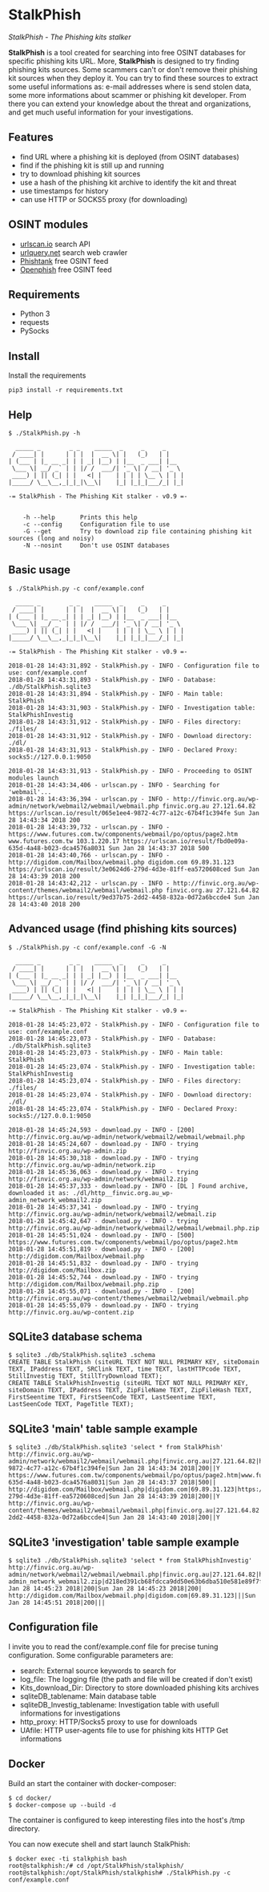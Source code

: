 # StalkPhish
*StalkPhish - The Phishing kits stalker*

**StalkPhish** is a tool created for searching into free OSINT databases for specific phishing kits URL. More, **StalkPhish** is designed to try finding phishing kits sources. Some scammers can't or don't remove their phishing kit sources when they deploy it. You can try to find these sources to extract some useful informations as: e-mail addresses where is send stolen data, some more informations about scammer or phishing kit developer. From there you can extend your knowledge about the threat and organizations, and get much useful information for your investigations.

## Features
- find URL where a phishing kit is deployed (from OSINT databases)
- find if the phishing kit is still up and running
- try to download phishing kit sources
- use a hash of the phishing kit archive to identify the kit and threat
- use timestamps for history
- can use HTTP or SOCKS5 proxy (for downloading)

## OSINT modules
* [urlscan.io](https://urlscan.io/about-api/) search API
* [urlquery.net](https://urlquery.net/search) search web crawler
* [Phishtank](https://www.phishtank.com/developer_info.php) free OSINT feed
* [Openphish](https://openphish.com/phishing_feeds.html) free OSINT feed

## Requirements
* Python 3
* requests
* PySocks

## Install
Install the requirements
~~~
pip3 install -r requirements.txt
~~~

## Help
~~~
$ ./StalkPhish.py -h

  _____ _        _ _    _____  _     _     _
 / ____| |      | | |  |  __ \| |   (_)   | |    
| (___ | |_ __ _| | | _| |__) | |__  _ ___| |__  
 \___ \| __/ _` | | |/ /  ___/| '_ \| / __| '_ \ 
 ____) | || (_| | |   <| |    | | | | \__ \ | | |
|_____/ \__\__,_|_|_|\__\|    |_| |_|_|___/_| |_|

-= StalkPhish - The Phishing Kit stalker - v0.9 =-


    -h --help       Prints this help
    -c --config     Configuration file to use
    -G --get        Try to download zip file containing phishing kit sources (long and noisy)
    -N --nosint     Don't use OSINT databases
~~~

## Basic usage
~~~
$ ./StalkPhish.py -c conf/example.conf 

  _____ _        _ _    _____  _     _     _
 / ____| |      | | |  |  __ \| |   (_)   | |    
| (___ | |_ __ _| | | _| |__) | |__  _ ___| |__  
 \___ \| __/ _` | | |/ /  ___/| '_ \| / __| '_ \ 
 ____) | || (_| | |   <| |    | | | | \__ \ | | |
|_____/ \__\__,_|_|_|\__\|    |_| |_|_|___/_| |_|

-= StalkPhish - The Phishing Kit stalker - v0.9 =-

2018-01-28 14:43:31,892 - StalkPhish.py - INFO - Configuration file to use: conf/example.conf
2018-01-28 14:43:31,893 - StalkPhish.py - INFO - Database: ./db/StalkPhish.sqlite3
2018-01-28 14:43:31,894 - StalkPhish.py - INFO - Main table: StalkPhish
2018-01-28 14:43:31,903 - StalkPhish.py - INFO - Investigation table: StalkPhishInvestig
2018-01-28 14:43:31,912 - StalkPhish.py - INFO - Files directory: ./files/
2018-01-28 14:43:31,912 - StalkPhish.py - INFO - Download directory: ./dl/
2018-01-28 14:43:31,913 - StalkPhish.py - INFO - Declared Proxy: socks5://127.0.0.1:9050

2018-01-28 14:43:31,913 - StalkPhish.py - INFO - Proceeding to OSINT modules launch
2018-01-28 14:43:34,406 - urlscan.py - INFO - Searching for 'webmail'...
2018-01-28 14:43:36,394 - urlscan.py - INFO - http://finvic.org.au/wp-admin/network/webmail2/webmail/webmail.php finvic.org.au 27.121.64.82 https://urlscan.io/result/065e1ee4-9872-4c77-a12c-67b4f1c394fe Sun Jan 28 14:43:34 2018 200
2018-01-28 14:43:39,732 - urlscan.py - INFO - https://www.futures.com.tw/components/webmail/po/optus/page2.htm www.futures.com.tw 103.1.220.17 https://urlscan.io/result/fbd0e09a-635d-4a48-b023-dca4576a8031 Sun Jan 28 14:43:37 2018 500
2018-01-28 14:43:40,766 - urlscan.py - INFO - http://digidom.com/Mailbox/webmail.php digidom.com 69.89.31.123 https://urlscan.io/result/3e0624d6-279d-4d3e-81ff-ea5720608ced Sun Jan 28 14:43:39 2018 200
2018-01-28 14:43:42,212 - urlscan.py - INFO - http://finvic.org.au/wp-content/themes/webmail2/webmail/webmail.php finvic.org.au 27.121.64.82 https://urlscan.io/result/9ed37b75-2dd2-4458-832a-0d72a6bccde4 Sun Jan 28 14:43:40 2018 200
~~~

## Advanced usage (find phishing kits sources)
~~~
$ ./StalkPhish.py -c conf/example.conf -G -N

  _____ _        _ _    _____  _     _     _
 / ____| |      | | |  |  __ \| |   (_)   | |    
| (___ | |_ __ _| | | _| |__) | |__  _ ___| |__  
 \___ \| __/ _` | | |/ /  ___/| '_ \| / __| '_ \ 
 ____) | || (_| | |   <| |    | | | | \__ \ | | |
|_____/ \__\__,_|_|_|\__\|    |_| |_|_|___/_| |_|

-= StalkPhish - The Phishing Kit stalker - v0.9 =-

2018-01-28 14:45:23,072 - StalkPhish.py - INFO - Configuration file to use: conf/example.conf
2018-01-28 14:45:23,073 - StalkPhish.py - INFO - Database: ./db/StalkPhish.sqlite3
2018-01-28 14:45:23,073 - StalkPhish.py - INFO - Main table: StalkPhish
2018-01-28 14:45:23,074 - StalkPhish.py - INFO - Investigation table: StalkPhishInvestig
2018-01-28 14:45:23,074 - StalkPhish.py - INFO - Files directory: ./files/
2018-01-28 14:45:23,074 - StalkPhish.py - INFO - Download directory: ./dl/
2018-01-28 14:45:23,074 - StalkPhish.py - INFO - Declared Proxy: socks5://127.0.0.1:9050

2018-01-28 14:45:24,593 - download.py - INFO - [200] http://finvic.org.au/wp-admin/network/webmail2/webmail/webmail.php
2018-01-28 14:45:24,607 - download.py - INFO - trying http://finvic.org.au/wp-admin.zip
2018-01-28 14:45:30,318 - download.py - INFO - trying http://finvic.org.au/wp-admin/network.zip
2018-01-28 14:45:36,063 - download.py - INFO - trying http://finvic.org.au/wp-admin/network/webmail2.zip
2018-01-28 14:45:37,333 - download.py - INFO - [DL ] Found archive, downloaded it as: ./dl/http__finvic.org.au_wp-admin_network_webmail2.zip
2018-01-28 14:45:37,341 - download.py - INFO - trying http://finvic.org.au/wp-admin/network/webmail2/webmail.zip
2018-01-28 14:45:42,647 - download.py - INFO - trying http://finvic.org.au/wp-admin/network/webmail2/webmail/webmail.php.zip
2018-01-28 14:45:51,024 - download.py - INFO - [500] https://www.futures.com.tw/components/webmail/po/optus/page2.htm
2018-01-28 14:45:51,819 - download.py - INFO - [200] http://digidom.com/Mailbox/webmail.php
2018-01-28 14:45:51,832 - download.py - INFO - trying http://digidom.com/Mailbox.zip
2018-01-28 14:45:52,744 - download.py - INFO - trying http://digidom.com/Mailbox/webmail.php.zip
2018-01-28 14:45:55,071 - download.py - INFO - [200] http://finvic.org.au/wp-content/themes/webmail2/webmail/webmail.php
2018-01-28 14:45:55,079 - download.py - INFO - trying http://finvic.org.au/wp-content.zip
~~~

## SQLite3 database schema
~~~
$ sqlite3 ./db/StalkPhish.sqlite3 .schema
CREATE TABLE StalkPhish (siteURL TEXT NOT NULL PRIMARY KEY, siteDomain TEXT, IPaddress TEXT, SRClink TEXT, time TEXT, lastHTTPcode TEXT, StillInvestig TEXT, StillTryDownload TEXT);
CREATE TABLE StalkPhishInvestig (siteURL TEXT NOT NULL PRIMARY KEY, siteDomain TEXT, IPaddress TEXT, ZipFileName TEXT, ZipFileHash TEXT, FirstSeentime TEXT, FirstSeenCode TEXT, LastSeentime TEXT, LastSeenCode TEXT, PageTitle TEXT);
~~~

## SQLite3 'main' table sample example
~~~
$ sqlite3 ./db/StalkPhish.sqlite3 'select * from StalkPhish'
http://finvic.org.au/wp-admin/network/webmail2/webmail/webmail.php|finvic.org.au|27.121.64.82|https://urlscan.io/result/065e1ee4-9872-4c77-a12c-67b4f1c394fe|Sun Jan 28 14:43:34 2018|200||Y
https://www.futures.com.tw/components/webmail/po/optus/page2.htm|www.futures.com.tw|103.1.220.17|https://urlscan.io/result/fbd0e09a-635d-4a48-b023-dca4576a8031|Sun Jan 28 14:43:37 2018|500||
http://digidom.com/Mailbox/webmail.php|digidom.com|69.89.31.123|https://urlscan.io/result/3e0624d6-279d-4d3e-81ff-ea5720608ced|Sun Jan 28 14:43:39 2018|200||Y
http://finvic.org.au/wp-content/themes/webmail2/webmail/webmail.php|finvic.org.au|27.121.64.82|https://urlscan.io/result/9ed37b75-2dd2-4458-832a-0d72a6bccde4|Sun Jan 28 14:43:40 2018|200||Y
~~~

## SQLite3 'investigation' table sample example
~~~
$ sqlite3 ./db/StalkPhish.sqlite3 'select * from StalkPhishInvestig'
http://finvic.org.au/wp-admin/network/webmail2/webmail/webmail.php|finvic.org.au|27.121.64.82|http__finvic.org.au_wp-admin_network_webmail2.zip|d218ed391cb68fdcca9dd50e63b6dba510e581e89f7fe3393c4d06b5a52b5977|Sun Jan 28 14:45:23 2018|200|Sun Jan 28 14:45:23 2018|200|
http://digidom.com/Mailbox/webmail.php|digidom.com|69.89.31.123|||Sun Jan 28 14:45:51 2018|200|||
~~~

## Configuration file
I invite you to read the conf/example.conf file for precise tuning configuration.
Some configurable parameters are:
- search: External source keywords to search for
- log_file: The logging file (the path and file will be created if don't exist)
- Kits_download_Dir: Directory to store downloaded phishing kits archives
- sqliteDB_tablename: Main database table
- sqliteDB_Investig_tablename: Investigation table with usefull informations for investigations
- http_proxy: HTTP/Socks5 proxy to use for downloads
- UAfile: HTTP user-agents file to use for phishing kits HTTP Get informations

## Docker
Build an start the container with docker-composer:
~~~
$ cd docker/
$ docker-compose up --build -d
~~~

The container is configured to keep interesting files into the host's /tmp directory.

You can now execute shell and start launch StalkPhish:
~~~
$ docker exec -ti stalkphish bash
root@stalkphish:/# cd /opt/StalkPhish/stalkphish/
root@stalkphish:/opt/StalkPhish/stalkphish# ./StalkPhish.py -c conf/example.conf 
~~~